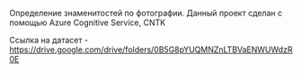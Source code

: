 Определение знаменитостей по фотографии. Данный проект сделан с помощью Azure Cognitive Service, CNTK

Ссылка на датасет - https://drive.google.com/drive/folders/0B5G8pYUQMNZnLTBVaENWUWdzR0E
